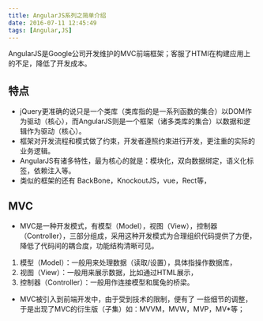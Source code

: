 ```yaml
---
title: AngularJS系列之简单介绍
date: 2016-07-11 12:45:49
tags: [Angular,JS]
---
```

AngularJS是Google公司开发维护的MVC前端框架；客服了HTMl在构建应用上的不足，降低了开发成本。
## 特点

* jQuery更准确的说只是一个类库（类库指的是一系列函数的集合）以DOM作为驱动（核心），而AngularJS则是一个框架（诸多类库的集合）以数据和逻辑作为驱动（核心）。
* 框架对开发流程和模式做了约束，开发者遵照约束进行开发，更注重的实际的业务逻辑。
* AngularJS有诸多特性，最为核心的就是：模块化，双向数据绑定，语义化标签，依赖注入等。
* 类似的框架的还有 BackBone，KnockoutJS，vue，Rect等，

## MVC

<!-- more -->
* MVC是一种开发模式，有模型（Model），视图（View），控制器（Controller），三部分组成，采用这种开发模式为合理组织代码提供了方便，降低了代码间的耦合度，功能结构清晰可见。
1. 模型（Model）：一般用来处理数据（读取/设置），具体指操作数据库，
2. 视图（View）：一般用来展示数据，比如通过HTML展示，
3. 控制器（Controller）：一般用作连接模型和属兔的桥梁。

* MVC被引入到前端开发中，由于受到技术的限制，便有了 一些细节的调整，于是出现了MVC的衍生版（子集）如：MVVM，MVW，MVP，MV*等；